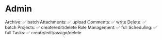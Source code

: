 # Admin

Archive: ✅ batch
Attachments: ✅ upload
Comments: ✅ write
Delete: ✅ batch
Projects: ✅ create/edit/delete
Role Management: ✅ full
Scheduling: ✅ full
Tasks: ✅ create/edit/assign/delete